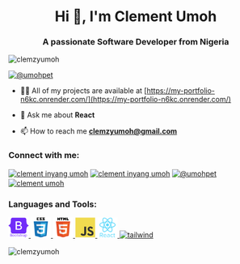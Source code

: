 <h1 align="center">Hi 👋, I'm Clement Umoh</h1>
<h3 align="center">A passionate Software Developer from Nigeria</h3>

<p align="left"> <img src="https://komarev.com/ghpvc/?username=clemzyumoh&label=Profile%20views&color=0e75b6&style=flat" alt="clemzyumoh" /> </p>

<p align="left"> <a href="https://twitter.com/@umohpet" target="blank"><img src="https://img.shields.io/twitter/follow/@umohpet?logo=twitter&style=for-the-badge" alt="@umohpet" /></a> </p>

- 👨‍💻 All of my projects are available at [https://my-portfolio-n6kc.onrender.com/](https://my-portfolio-n6kc.onrender.com/)

- 💬 Ask me about **React**

- 📫 How to reach me **clemzyumoh@gmail.com**

<h3 align="left">Connect with me:</h3>
<p align="left">
<a href="https://codepen.io/clement inyang umoh" target="blank"><img align="center" src="https://raw.githubusercontent.com/rahuldkjain/github-profile-readme-generator/master/src/images/icons/Social/codepen.svg" alt="clement inyang umoh" height="30" width="40" /></a>
<a href="https://dev.to/clement inyang umoh" target="blank"><img align="center" src="https://raw.githubusercontent.com/rahuldkjain/github-profile-readme-generator/master/src/images/icons/Social/devto.svg" alt="clement inyang umoh" height="30" width="40" /></a>
<a href="https://twitter.com/@umohpet" target="blank"><img align="center" src="https://raw.githubusercontent.com/rahuldkjain/github-profile-readme-generator/master/src/images/icons/Social/twitter.svg" alt="@umohpet" height="30" width="40" /></a>
<a href="https://linkedin.com/in/clement umoh" target="blank"><img align="center" src="https://raw.githubusercontent.com/rahuldkjain/github-profile-readme-generator/master/src/images/icons/Social/linked-in-alt.svg" alt="clement umoh" height="30" width="40" /></a>
</p>

<h3 align="left">Languages and Tools:</h3>
<p align="left"> <a href="https://getbootstrap.com" target="_blank" rel="noreferrer"> <img src="https://raw.githubusercontent.com/devicons/devicon/master/icons/bootstrap/bootstrap-plain-wordmark.svg" alt="bootstrap" width="40" height="40"/> </a> <a href="https://www.w3schools.com/css/" target="_blank" rel="noreferrer"> <img src="https://raw.githubusercontent.com/devicons/devicon/master/icons/css3/css3-original-wordmark.svg" alt="css3" width="40" height="40"/> </a> <a href="https://www.w3.org/html/" target="_blank" rel="noreferrer"> <img src="https://raw.githubusercontent.com/devicons/devicon/master/icons/html5/html5-original-wordmark.svg" alt="html5" width="40" height="40"/> </a> <a href="https://developer.mozilla.org/en-US/docs/Web/JavaScript" target="_blank" rel="noreferrer"> <img src="https://raw.githubusercontent.com/devicons/devicon/master/icons/javascript/javascript-original.svg" alt="javascript" width="40" height="40"/> </a> <a href="https://reactjs.org/" target="_blank" rel="noreferrer"> <img src="https://raw.githubusercontent.com/devicons/devicon/master/icons/react/react-original-wordmark.svg" alt="react" width="40" height="40"/> </a> <a href="https://tailwindcss.com/" target="_blank" rel="noreferrer"> <img src="https://www.vectorlogo.zone/logos/tailwindcss/tailwindcss-icon.svg" alt="tailwind" width="40" height="40"/> </a> </p>

<p><img align="center" src="https://github-readme-stats.vercel.app/api/top-langs?username=clemzyumoh&show_icons=true&locale=en&layout=compact" alt="clemzyumoh" /></p>
